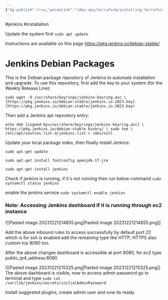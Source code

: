 ```yaml
---
{"dg-publish":true,"permalink":"/dev-ops/terraform/installing-terraform/","tags":["Terraform","#Installations","DevOps"],"noteIcon":""}
---
```



#jenkins #installation


Update the system first
`sudo apt update`

Instructions are available on this page
https://pkg.jenkins.io/debian-stable/



# Jenkins Debian Packages

This is the Debian package repository of Jenkins to automate installation and upgrade. To use this repository, first add the key to your system (for the Weekly Release Line):

`sudo wget -O /usr/share/keyrings/jenkins-keyring.asc \     [https://pkg.jenkins.io/debian-stable/jenkins.io-2023.key](https://pkg.jenkins.io/debian-stable/jenkins.io-2023.key)`
  

Then add a Jenkins apt repository entry:

`echo deb [signed-by=/usr/share/keyrings/jenkins-keyring.asc] \     https://pkg.jenkins.io/debian-stable binary/ | sudo tee \     /etc/apt/sources.list.d/jenkins.list > /dev/null`
  

Update your local package index, then finally install Jenkins:

````
sudo apt-get update
````

````
sudo apt-get install fontconfig openjdk-17-jre
````

````
sudo apt-get install jenkins
````

Check if jenkins is running, if it's not running then run below command
`sudo systemctl status jenkins`

 enable the jenkins service
`sudo systemctl enable jenkins`



### Note: Accessing Jenkins dashboard if it is running through ec2 instance 

![[Pasted image 20231221214855.png\|Pasted image 20231221214855.png]]

Add the above inbound rules to access successfully by default port 22 which is for ssh is enabled add the remaining type like HTTP, HTTPS also custom tcp 8080 too.

After the above changes dashboard is accessible at port 8080, for ec2 type
public_ip4_address:8080

![[Pasted image 20231221215325.png\|Pasted image 20231221215325.png]]
The above dashboard is visible, now to access admin password go to terminal and type
`sudo cat /var/lib/jenkins/secrets/initialAdminPassword`

Install suggested plugins, create admin user and now its ready.